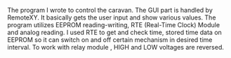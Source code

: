 The program I wrote to control the caravan.
The GUI part is handled by RemoteXY. It basically gets the user input and show various values.
The program utilizes EEPROM reading-writing, RTE (Real-Time Clock) Module and analog reading.
I used RTE to get and check time, stored time data on EEPROM so it can switch on and off certain mechanism in desired time interval.
To work with relay module , HIGH and LOW voltages are reversed.
